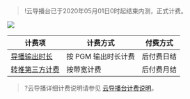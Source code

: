 
>!云导播台已于2020年05月01日0时起结束内测，正式计费。

![](https://main.qcloudimg.com/raw/2edc04a27ff1c738a2843dee2d3aab7a.svg)


| 计费项                                                       | 计费方式            | 付费方式   |
| ------------------------------------------------------------ | ------------------- | ---------- |
| [导播输出时长](https://cloud.tencent.com/document/product/267/42167#duration) | 按 PGM 输出时长计费 | 后付费日结 |
| [转推第三方计费](https://cloud.tencent.com/document/product/267/42167#push) | 按带宽计费          | 后付费月结 |

>?云导播详细计费说明请参见 [云导播台计费说明](https://cloud.tencent.com/document/product/267/42167)。

